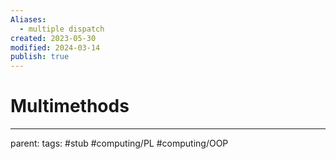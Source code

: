 ```yaml
---
Aliases:
  - multiple dispatch
created: 2023-05-30
modified: 2024-03-14
publish: true
---
```


# Multimethods

---
parent:
tags: #stub #computing/PL #computing/OOP